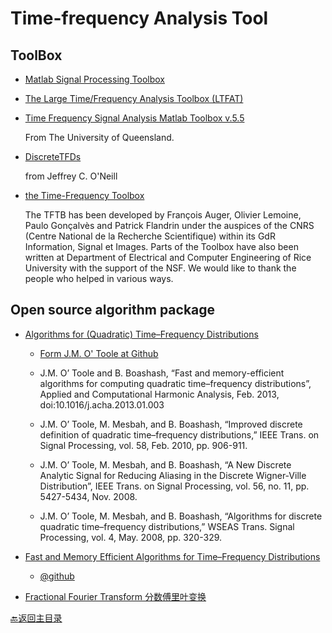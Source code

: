 # Time-frequency Analysis Tool

## ToolBox
- [Matlab Signal Processing Toolbox](https://ww2.mathworks.cn/help/signal/index.html)

- [The Large Time/Frequency Analysis Toolbox (LTFAT) ](http://ltfat.github.io/)

- [Time Frequency Signal Analysis Matlab Toolbox v.5.5](https://espace.library.uq.edu.au/view/UQ:211321)  
  
  From The University of Queensland.

- [DiscreteTFDs](http://tfd.sourceforge.net/)  
  
  from Jeffrey C. O'Neill

- [the Time-Frequency Toolbox](http://tftb.nongnu.org/)

  The TFTB has been developed by François Auger, Olivier Lemoine, Paulo Gonçalvès and Patrick Flandrin under the auspices of the CNRS (Centre National de la Recherche Scientifique) within its GdR Information, Signal et Images. Parts of the Toolbox have also been written at Department of Electrical and Computer Engineering of Rice University with the support of the NSF. We would like to thank the people who helped in various ways.



##  Open source algorithm package

- [Algorithms for (Quadratic) Time–Frequency Distributions](http://otoolej.github.io/code/fast_TFDs/)
   
   * [Form J.M. O' Toole  at Github](https://github.com/otoolej/fast_TFDs) 
   * J.M. O’ Toole and B. Boashash, “Fast and memory-efficient algorithms for computing quadratic time–frequency distributions”, Applied and Computational Harmonic Analysis, Feb. 2013, doi:10.1016/j.acha.2013.01.003

   * J.M. Oʼ Toole, M. Mesbah, and B. Boashash, “Improved discrete definition of quadratic time–frequency distributions,” IEEE Trans. on Signal Processing, vol. 58, Feb. 2010, pp. 906-911.

   * J.M. O’ Toole, M. Mesbah, and B. Boashash, “A New Discrete Analytic Signal for Reducing Aliasing in the Discrete Wigner-Ville Distribution”, IEEE Trans. on Signal Processing, vol. 56, no. 11, pp. 5427-5434, Nov. 2008.

   * J.M. Oʼ Toole, M. Mesbah, and B. Boashash, “Algorithms for discrete quadratic time–frequency distributions,” WSEAS Trans. Signal Processing, vol. 4, May. 2008, pp. 320-329.

- [Fast and Memory Efficient Algorithms for Time–Frequency Distributions](http://otoolej.github.io/code/memeff_TFDs/)
  * [@github](https://github.com/otoolej/memeff_TFDs)

- [Fractional Fourier Transform 分数傅里叶变换](https://nalag.cs.kuleuven.be/research/software/FRFT/)


[:back:返回主目录](../README.md)
